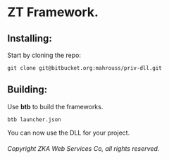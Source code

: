 # ZT Framework.

## Installing:

Start by cloning the repo:

```
git clone git@bitbucket.org:mahrouss/priv-dll.git
```

## Building:

Use __btb__ to build the frameworks.

```
btb launcher.json
```

You can now use the DLL for your project.

###### Copyright ZKA Web Services Co, all rights reserved.
